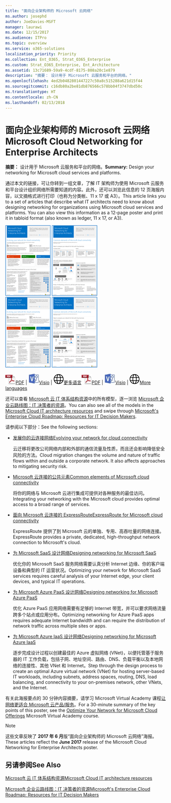 ```yaml
---
title: "面向企业架构师的 Microsoft 云网络"
ms.author: josephd
author: JoeDavies-MSFT
manager: laurawi
ms.date: 12/15/2017
ms.audience: ITPro
ms.topic: overview
ms.service: o365-solutions
localization_priority: Priority
ms.collection: Ent_O365, Strat_O365_Enterprise
ms.custom: Strat_O365_Enterprise, Ent_Architecture
ms.assetid: 13c71689-59a9-4cdf-8175-808a20c1e879
description: "摘要： 设计用于 Microsoft 云服务和平台的网络。"
ms.openlocfilehash: 4ed2b0482801447227c50a8c515288a621d15f44
ms.sourcegitcommit: c16db80a2be81db876566c578bb04f3747dbd50c
ms.translationtype: HT
ms.contentlocale: zh-CN
ms.lasthandoff: 02/13/2018
---
```

# <a name="microsoft-cloud-networking-for-enterprise-architects"></a><span data-ttu-id="b4d19-103">面向企业架构师的 Microsoft 云网络</span><span class="sxs-lookup"><span data-stu-id="b4d19-103">Microsoft Cloud Networking for Enterprise Architects</span></span>

 <span data-ttu-id="b4d19-104">**摘要：** 设计用于 Microsoft 云服务和平台的网络。</span><span class="sxs-lookup"><span data-stu-id="b4d19-104">**Summary:** Design your networking for Microsoft cloud services and platforms.</span></span>
  
<span data-ttu-id="b4d19-p101">通过本文的链接，可让你转到一组文章，了解 IT 架构师为使用 Microsoft 云服务和平台设计组织网络所需要知道的内容。此外，还可以浏览此信息的 12 页海报内容，以文摘格式进行打印（也称为分类帐、11 x 17 或 A3）。</span><span class="sxs-lookup"><span data-stu-id="b4d19-p101">This article links you to a set of articles that describe what IT architects need to know about designing networking for organizations using Microsoft cloud services and platforms. You can also view this information as a 12-page poster and print it in tabloid format (also known as ledger, 11 x 17, or A3).</span></span>
  
<span data-ttu-id="b4d19-107">[![模型缩略图：Microsoft 云网络](images/95e8ab6a-b4d0-4836-acc1-b0b77ebf46e6.png)  
](https://go.microsoft.com/fwlink/p/?linkid=842073)</span><span class="sxs-lookup"><span data-stu-id="b4d19-107">[![Thumb image for Microsoft cloud networking model](images/95e8ab6a-b4d0-4836-acc1-b0b77ebf46e6.png)  
](https://go.microsoft.com/fwlink/p/?linkid=842073)</span></span>
  
<span data-ttu-id="b4d19-108">![PDF 文件](images/ITPro_Other_PDFicon.png)[PDF](https://go.microsoft.com/fwlink/p/?linkid=842073) | ![Visio 文件](images/ITPro_Other_VisioIcon.jpg)[Visio](https://go.microsoft.com/fwlink/p/?linkid=842074) | ![参阅包含其他语言版本的页面](images/e16c992d-b0f8-48ae-bf44-db7a9fcaab9e.png)[更多语言](https://www.microsoft.com/download/details.aspx?id=54425)</span><span class="sxs-lookup"><span data-stu-id="b4d19-108">![PDF file](images/ITPro_Other_PDFicon.png)[PDF](https://go.microsoft.com/fwlink/p/?linkid=842073) | ![Visio file](images/ITPro_Other_VisioIcon.jpg)[Visio](https://go.microsoft.com/fwlink/p/?linkid=842074) | ![See a page with versions in additional languages](images/e16c992d-b0f8-48ae-bf44-db7a9fcaab9e.png)[More languages](https://www.microsoft.com/download/details.aspx?id=54425)</span></span>
  
<span data-ttu-id="b4d19-109">还可以查看 [Microsoft 云 IT 体系结构资源](microsoft-cloud-it-architecture-resources.md)中的所有模型，逐一浏览 [Microsoft 企业云路线图：IT 决策者的资源](https://aka.ms/cloudarchitecture)。</span><span class="sxs-lookup"><span data-stu-id="b4d19-109">You can also see all of the models in the [Microsoft Cloud IT architecture resources](microsoft-cloud-it-architecture-resources.md) and swipe through [Microsoft's Enterprise Cloud Roadmap: Resources for IT Decision Makers](https://aka.ms/cloudarchitecture).</span></span>
  
<span data-ttu-id="b4d19-110">请参阅以下部分：</span><span class="sxs-lookup"><span data-stu-id="b4d19-110">See the following sections:</span></span>
  
- [<span data-ttu-id="b4d19-111">发展你的云连接网络</span><span class="sxs-lookup"><span data-stu-id="b4d19-111">Evolving your network for cloud connectivity</span></span>](evolving-your-network-for-cloud-connectivity.md)
    
    <span data-ttu-id="b4d19-p102">云迁移将更改公司网络内部和外部的通信流量及性质，而且还会影响降低安全风险的方法。</span><span class="sxs-lookup"><span data-stu-id="b4d19-p102">Cloud migration changes the volume and nature of traffic flows within and outside a corporate network. It also affects approaches to mitigating security risk.</span></span>
    
- [<span data-ttu-id="b4d19-114">Microsoft 云连接的公共元素</span><span class="sxs-lookup"><span data-stu-id="b4d19-114">Common elements of Microsoft cloud connectivity</span></span>](common-elements-of-microsoft-cloud-connectivity.md)
    
    <span data-ttu-id="b4d19-115">将你的网络与 Microsoft 云进行集成可提供对各种服务的最佳访问。</span><span class="sxs-lookup"><span data-stu-id="b4d19-115">Integrating your networking with the Microsoft cloud provides optimal access to a broad range of services.</span></span>
    
- [<span data-ttu-id="b4d19-116">面向 Microsoft 云连接的 ExpressRoute</span><span class="sxs-lookup"><span data-stu-id="b4d19-116">ExpressRoute for Microsoft cloud connectivity</span></span>](expressroute-for-microsoft-cloud-connectivity.md)
    
    <span data-ttu-id="b4d19-117">ExpressRoute 提供了到 Microsoft 云的单独、专用、高吞吐量的网络连接。</span><span class="sxs-lookup"><span data-stu-id="b4d19-117">ExpressRoute provides a private, dedicated, high-throughput network connection to Microsoft's cloud.</span></span>
    
- [<span data-ttu-id="b4d19-118">为 Microsoft SaaS 设计网络</span><span class="sxs-lookup"><span data-stu-id="b4d19-118">Designing networking for Microsoft SaaS</span></span>](designing-networking-for-microsoft-saas.md)
    
    <span data-ttu-id="b4d19-119">优化你的 Microsoft SaaS 服务网络需要认真分析 Internet 边缘、你的客户端设备和典型的 IT 运营状况。</span><span class="sxs-lookup"><span data-stu-id="b4d19-119">Optimizing your network for Microsoft SaaS services requires careful analysis of your Internet edge, your client devices, and typical IT operations.</span></span>
    
- [<span data-ttu-id="b4d19-120">为 Microsoft Azure PaaS 设计网络</span><span class="sxs-lookup"><span data-stu-id="b4d19-120">Designing networking for Microsoft Azure PaaS</span></span>](designing-networking-for-microsoft-azure-paas.md)
    
    <span data-ttu-id="b4d19-121">优化 Azure PaaS 应用网络需要有足够的 Internet 带宽，并可以要求网络流量跨多个站点或应用分布。</span><span class="sxs-lookup"><span data-stu-id="b4d19-121">Optimizing networking for Azure PaaS apps requires adequate Internet bandwidth and can require the distribution of network traffic across multiple sites or apps.</span></span>
    
- [<span data-ttu-id="b4d19-122">为 Microsoft Azure IaaS 设计网络</span><span class="sxs-lookup"><span data-stu-id="b4d19-122">Designing networking for Microsoft Azure IaaS</span></span>](designing-networking-for-microsoft-azure-iaas.md)
    
    <span data-ttu-id="b4d19-123">逐步完成设计过程以创建最佳的 Azure 虚拟网络 (VNet)，以便托管基于服务器的 IT 工作负载，包括子网、地址空间、路由、DNS、负载平衡以及本地网络的连接性、其他 VNet 和 Internet。</span><span class="sxs-lookup"><span data-stu-id="b4d19-123">Step through the design process to create an optimal Azure virtual network (VNet) for hosting server-based IT workloads, including subnets, address spaces, routing, DNS, load balancing, and connectivity to your on-premises network, other VNets, and the Internet.</span></span>
    
<span data-ttu-id="b4d19-124">有关此海报要点的 30 分钟内容摘要，请学习 Microsoft Virtual Academy 课程[让网络更适合 Microsoft 云产品/服务](https://mva.microsoft.com/zh-CN/training-courses/optimize-your-network-for-microsoft-cloud-offerings-17743)。</span><span class="sxs-lookup"><span data-stu-id="b4d19-124">For a 30-minute summary of the key points of this poster, see the [Optimize Your Network for Microsoft Cloud Offerings](https://mva.microsoft.com/zh-CN/training-courses/optimize-your-network-for-microsoft-cloud-offerings-17743) Microsoft Virtual Academy course.</span></span>
  
> [!NOTE]
> <span data-ttu-id="b4d19-125">这些文章反映了 **2017 年 6 月**版“面向企业架构师的 Microsoft 云网络”海报。</span><span class="sxs-lookup"><span data-stu-id="b4d19-125">These articles reflect the **June 2017** release of the Microsoft Cloud Networking for Enterprise Architects poster.</span></span>
  
## <a name="see-also"></a><span data-ttu-id="b4d19-126">另请参阅</span><span class="sxs-lookup"><span data-stu-id="b4d19-126">See Also</span></span>

[<span data-ttu-id="b4d19-127">Microsoft 云 IT 体系结构资源</span><span class="sxs-lookup"><span data-stu-id="b4d19-127">Microsoft Cloud IT architecture resources</span></span>](microsoft-cloud-it-architecture-resources.md)

[<span data-ttu-id="b4d19-128">Microsoft 企业云路线图：IT 决策者的资源</span><span class="sxs-lookup"><span data-stu-id="b4d19-128">Microsoft's Enterprise Cloud Roadmap: Resources for IT Decision Makers</span></span>](https://sway.com/FJ2xsyWtkJc2taRD)



